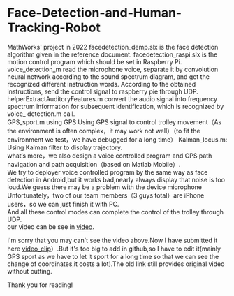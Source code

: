 # Face-Detection-and-Human-Tracking-Robot
MathWorks' project in 2022
facedetection_demp.slx is the face detection algorithm given in the reference document. 
facedetection_raspi.slx is the motion control program which should be set in Raspberry Pi.  
voice_detection_m read the microphone voice, separate it by convolution neural network according to the sound spectrum diagram, and get the recognized different instruction words. According to the obtained instructions, send the control signal to raspberry pie through UDP.  
helperExtractAuditoryFeatures.m convert the audio signal into frequency spectrum information for subsequent identification, which is recognized by voice_ detection.m call.  
GPS_sport.m using GPS Using GPS signal to control trolley movement（As the environment is often complex，it may work not well）（to fit the environment we test，we have debugged for a long time）
Kalman_locus.m: Using Kalman filter to display trajectory.  
what‘s more，we also design a voice controlled program and GPS path navigation and path acquisition（based on Matlab Mobile）.  
We try to deployer voice controlled program by the same way as face detection in Android,but it works bad,nearly always display that noise is too loud.We guess there may be a problem with the device microphone
Unfortunately，two of our team members（3 guys total）are iPhone users，so we can just finish it with PC.  
And all these control modes can complete the control of the trolley through UDP.  
our video can be see in [video](https://jbox.sjtu.edu.cn/l/a1SBSi).  

I'm sorry that you may can't see the video above.Now I have submitted it here [video_clip](https://github.com/lancg/Face-Detection-and-Human-Tracking-Robot/blob/0f6801a00d706ab8352d62e2c8982df95976f72b/test_success_clip.MP4)）.But it's too big to add in github,so I have to edit it(mainly GPS sport as we have to let it sport for a long time so that we can see the change of coordinates,it costs a lot).The old link still provides original video without cutting. 

Thank you for reading! 
